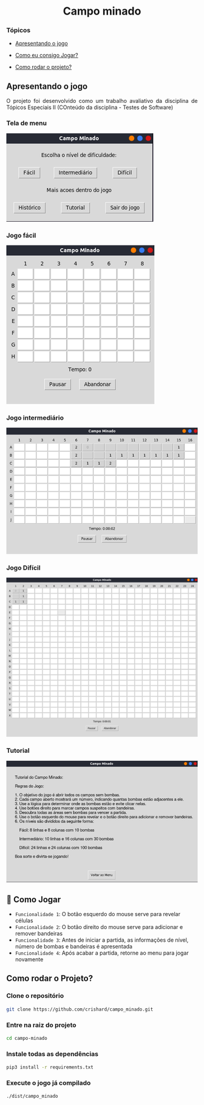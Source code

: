 <h1 align="center"> Campo minado </h1>

### Tópicos 

- [Apresentando o jogo](#apresentando-o-jogo)

- [Como eu consigo Jogar?](#como-jogar)

- [Como rodar o projeto?](#como-rodar-o-projeto)


## Apresentando o jogo

<p align="justify">
O projeto foi desenvolvido como um trabalho avaliativo da disciplina de Tópicos Especiais II (COnteúdo da disciplina - Testes de Software)

### Tela de menu

![Tela de menu.](./menu.png)

### Jogo fácil
![Tela do jogo nom modo fácil.](./facil.png)

### Jogo intermediário
![Tela do jogo nom modo fácil.](./intermediario.png)

### Jogo Difícil
![Tela do jogo nom modo fácil.](./dificil.png)

### Tutorial
![Tela do jogo nom modo fácil.](./tutorial.png)

</p>

## :hammer: Como Jogar

- `Funcionalidade 1`: O botão esquerdo do mouse serve para revelar células
- `Funcionalidade 2`: O botão direito do mouse serve para adicionar e remover bandeiras
- `Funcionalidade 3`: Antes de iniciar a partida, as informações de nível, número de bombas e bandeiras é apresentada
- `Funcionalidade 4`: Após acabar a partida, retorne ao menu para jogar novamente

## Como rodar o Projeto?

### Clone o repositório

```sh
git clone https://github.com/crishard/campo_minado.git
```

### Entre na raiz do projeto 

```sh
cd campo-minado
```

### Instale todas as dependências

```sh
pip3 install -r requirements.txt
```

### Execute o jogo já compilado

```sh
./dist/campo_minado
```
